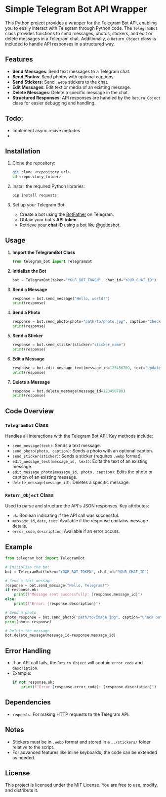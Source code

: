 # Simple Telegram Bot API Wrapper

This Python project provides a wrapper for the Telegram Bot API, enabling you to easily interact with Telegram through Python code. The `TelegramBot` class provides functions to send messages, photos, stickers, and edit or delete messages in a Telegram chat. Additionally, a `Return_Object` class is included to handle API responses in a structured way.

## Features
- **Send Messages**: Send text messages to a Telegram chat.
- **Send Photos**: Send photos with optional captions.
- **Send Stickers**: Send `.webp` stickers to the chat.
- **Edit Messages**: Edit text or media of an existing message.
- **Delete Messages**: Delete a specific message in the chat.
- **Structured Responses**: API responses are handled by the `Return_Object` class for easier debugging and handling.

## Todo:
- Implement async recive metodes
- 

## Installation

1. Clone the repository:
   ```bash
   git clone <repository_url>
   cd <repository_folder>
   ```

2. Install the required Python libraries:
   ```bash
   pip install requests
   ```

3. Set up your Telegram Bot:
   - Create a bot using the [BotFather](https://core.telegram.org/bots#botfather) on Telegram.
   - Obtain your bot's **API token**.
   - Retrieve your **chat ID** using a bot like [@getidsbot](https://telegram.me/getidsbot).


## Usage

1. **Import the TelegramBot Class**
   ```python
   from telegram_bot import TelegramBot
   ```

2. **Initialize the Bot**
   ```python
   bot = TelegramBot(token="YOUR_BOT_TOKEN", chat_id="YOUR_CHAT_ID")
   ```

3. **Send a Message**
   ```python
   response = bot.send_message("Hello, world!")
   print(response)
   ```

4. **Send a Photo**
   ```python
   response = bot.send_photo(photo="path/to/photo.jpg", caption="Check this out!")
   print(response)
   ```

5. **Send a Sticker**
   ```python
   response = bot.send_sticker(sticker="sticker_name")
   print(response)
   ```

6. **Edit a Message**
   ```python
   response = bot.edit_message_text(message_id=123456789, text="Updated message text")
   print(response)
   ```

7. **Delete a Message**
   ```python
   response = bot.delete_message(message_id=123456789)
   print(response)
   ```



## Code Overview

### `TelegramBot` Class
Handles all interactions with the Telegram Bot API. Key methods include:
- `send_message(text)`: Sends a text message.
- `send_photo(photo, caption)`: Sends a photo with an optional caption.
- `send_sticker(sticker)`: Sends a sticker (requires `.webp` format).
- `edit_message_text(message_id, text)`: Edits the text of an existing message.
- `edit_message_photo(message_id, photo, caption)`: Edits the photo or caption of an existing message.
- `delete_message(message_id)`: Deletes a specific message.

### `Return_Object` Class
Used to parse and structure the API's JSON responses. Key attributes:
- `ok`: Boolean indicating if the API call was successful.
- `message_id`, `date`, `text`: Available if the response contains message details.
- `error_code`, `description`: Available if an error occurs.


## Example

```python
from telegram_bot import TelegramBot

# Initialize the bot
bot = TelegramBot(token="YOUR_BOT_TOKEN", chat_id="YOUR_CHAT_ID")

# Send a text message
response = bot.send_message("Hello, Telegram!")
if response.ok:
    print(f"Message sent successfully: {response.message_id}")
else:
    print(f"Error: {response.description}")

# Send a photo
photo_response = bot.send_photo("path/to/image.jpg", caption="Check out this image!")
print(photo_response)

# Delete the message
bot.delete_message(message_id=response.message_id)
```



## Error Handling
- If an API call fails, the `Return_Object` will contain `error_code` and `description`.
- Example:
  ```python
  if not response.ok:
      print(f"Error {response.error_code}: {response.description}")
  ```


## Dependencies
- `requests`: For making HTTP requests to the Telegram API.


## Notes
- Stickers must be in `.webp` format and stored in a `../stickers/` folder relative to the script.
- For advanced features like inline keyboards, the code can be extended as needed.


## License
This project is licensed under the MIT License. You are free to use, modify, and distribute it.
